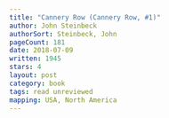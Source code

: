 ```yaml
---
title: "Cannery Row (Cannery Row, #1)"
author: John Steinbeck
authorSort: Steinbeck, John
pageCount: 181
date: 2018-07-09
written: 1945
stars: 4
layout: post
category: book
tags: read unreviewed
mapping: USA, North America
---
```

